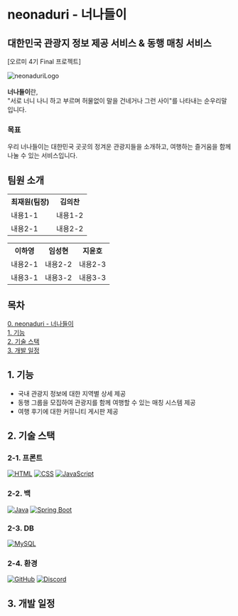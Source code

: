 # neonaduri - 너나들이
## 대한민국 관광지 정보 제공 서비스 & 동행 매칭 서비스
[오르미 4기 Final 프로젝트]

![neonaduriLogo](https://github.com/oreumi4-final-project-team3/neonaduri/assets/128894133/deff7cc1-b052-4e01-b6d4-755e1c77260a)<br>
<br>
**너나들이**란,<br>
"서로 너니 나니 하고 부르며 허물없이 말을 건네거나 그런 사이"를 나타내는 순우리말 입니다. 

### 목표
우리 너나들이는 대한민국 곳곳의 정겨운 관광지들을 소개하고, 여행하는 즐거움을 함께 나눌 수 있는 서비스입니다.

## 팀원 소개
<table>
  <tr>
    <th>최재원(팀장)</th>
    <th>김의찬</th>
  </tr>
  <tr>
    <td>내용1-1</td>
    <td>내용1-2</td>
  </tr>
  <tr>
    <td>내용2-1</td>
    <td>내용2-2</td>
  </tr>
</table>

<table>
  <tr>
    <th>이하영</th>
    <th>임성현</th>
    <th>지윤호</th>
  </tr>
  <tr>
    <td>내용2-1</td>
    <td>내용2-2</td>
    <td>내용2-3</td>
  </tr>
  <tr>
    <td>내용3-1</td>
    <td>내용3-2</td>
    <td>내용3-3</td>
  </tr>
</table>

## 목차
[0. neonaduri - 너나들이](#neonaduri-너나들이)<br>
[1. 기능](#기능)<br>
[2. 기술 스택](#기술-스택)<br>
[3. 개발 일정](#개발-일정)<br>

## 1. 기능
- 국내 관광지 정보에 대한 지역별 상세 제공
- 동행 그룹을 모집하여 관광지를 함께 여행할 수 있는 매칭 시스템 제공
- 여행 후기에 대한 커뮤니티 게시판 제공

## 2. 기술 스택
### 2-1. 프론트
[![HTML](https://img.shields.io/badge/HTML-red.svg)](https://www.w3.org/TR/html52/)
[![CSS](https://img.shields.io/badge/CSS-blue.svg)](https://www.w3.org/Style/CSS/specs.en.html)
[![JavaScript](https://img.shields.io/badge/JavaScript-yellow.svg)](https://www.ecma-international.org/ecma-262/6.0/)

### 2-2. 백
[![Java](https://img.shields.io/badge/Java-orange?style=flat&logo=java)](https://www.java.com)
[![Spring Boot](https://img.shields.io/badge/Spring_Boot-LimeGreen?style=flat)](https://spring.io/projects/spring-boot)
### 2-3. DB
[![MySQL](https://img.shields.io/badge/MySQL-blue.svg)](https://www.mysql.com/)

### 2-4. 환경
[![GitHub](https://img.shields.io/badge/GitHub-hotpink?style=flat&logo=github)](https://github.com)
[![Discord](https://img.shields.io/badge/Discord-7289DA?style=flat&logo=discord&color=2C2F33)](https://discord.com)


## 3. 개발 일정
